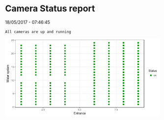 Camera Status report
================
18/05/2017 - 07:46:45

    All cameras are up and running

![](camreport_files/figure-markdown_github/unnamed-chunk-2-1.png)
